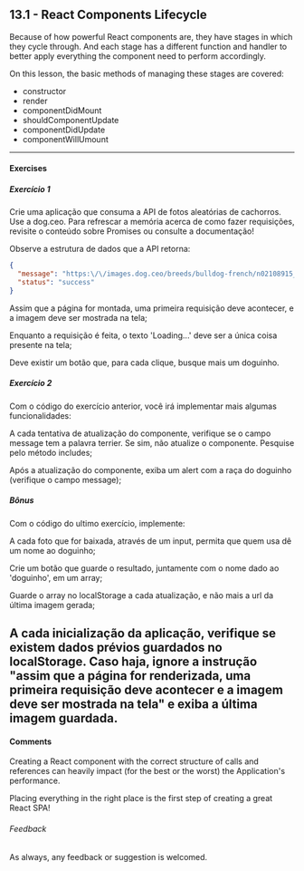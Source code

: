 ## 13.1 - React Components Lifecycle

Because of how powerful React components are, they have stages in which they cycle through. And each stage has a different function and handler to better apply everything the component need to perform accordingly.

On this lesson, the basic methods of managing these stages are covered:

- constructor 
- render 
- componentDidMount 
- shouldComponentUpdate 
- componentDidUpdate 
- componentWillUmount

----
#### Exercises

##### Exercício 1

Crie uma aplicação que consuma a API de fotos aleatórias de cachorros. Use a dog.ceo. Para refrescar a memória acerca de como fazer requisições, revisite o conteúdo sobre Promises ou consulte a documentação!

Observe a estrutura de dados que a API retorna:

```json
{
  "message": "https:\/\/images.dog.ceo/breeds/bulldog-french/n02108915_5306.jpg",
  "status": "success"
}
```

Assim que a página for montada, uma primeira requisição deve acontecer, e a imagem deve ser mostrada na tela;

Enquanto a requisição é feita, o texto 'Loading...' deve ser a única coisa presente na tela;

Deve existir um botão que, para cada clique, busque mais um doguinho.

##### Exercício 2

Com o código do exercício anterior, você irá implementar mais algumas funcionalidades:

A cada tentativa de atualização do componente, verifique se o campo message tem a palavra terrier. Se sim, não atualize o componente. Pesquise pelo método includes;

Após a atualização do componente, exiba um alert com a raça do doguinho (verifique o campo message);

##### Bônus

Com o código do ultimo exercício, implemente:

A cada foto que for baixada, através de um input, permita que quem usa dê um nome ao doguinho;

Crie um botão que guarde o resultado, juntamente com o nome dado ao 'doguinho', em um array;

Guarde o array no localStorage a cada atualização, e não mais a url da última imagem gerada;

A cada inicialização da aplicação, verifique se existem dados prévios guardados no localStorage. Caso haja, ignore a instrução "assim que a página for renderizada, uma primeira requisição deve acontecer e a imagem deve ser mostrada na tela" e exiba a última imagem guardada.
----

#### Comments

Creating a React component with the correct structure of calls and references can heavily impact (for the best or the worst) the Application's performance.

Placing everything in the right place is the first step of creating a great React SPA!

###### Feedback

As always, any feedback or suggestion is welcomed.

